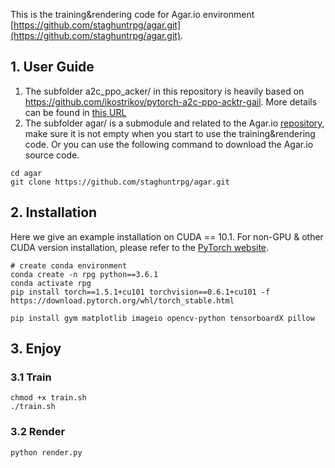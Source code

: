 This is the training&rendering code for Agar.io environment [https://github.com/staghuntrpg/agar.git](https://github.com/staghuntrpg/agar.git).

## 1. User Guide

1. The subfolder a2c_ppo_acker/ in this repository is heavily based on https://github.com/ikostrikov/pytorch-a2c-ppo-acktr-gail. More details can be found in [this URL](https://github.com/ikostrikov/pytorch-a2c-ppo-acktr-gail/blob/master/README.md)
2. The subfolder agar/ is a submodule and related to the Agar.io [repository](https://github.com/staghuntrpg/agar.git), make sure it is not empty when you start to use the training&rendering code. Or you can use the following command to download the Agar.io source code. 
```
cd agar
git clone https://github.com/staghuntrpg/agar.git
```

## 2. Installation

Here we give an example installation on CUDA == 10.1. For non-GPU & other CUDA version installation, please refer to the [PyTorch website](https://pytorch.org/get-started/locally/).

```
# create conda environment
conda create -n rpg python==3.6.1
conda activate rpg
pip install torch==1.5.1+cu101 torchvision==0.6.1+cu101 -f https://download.pytorch.org/whl/torch_stable.html

pip install gym matplotlib imageio opencv-python tensorboardX pillow
```

## 3. Enjoy

### 3.1 Train

```
chmod +x train.sh
./train.sh
```

### 3.2 Render

```
python render.py
```